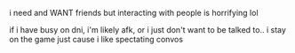 i need and WANT friends but interacting with people is horrifying lol

if i have busy on dni, i'm likely afk, or i just don't want to be talked to.. i stay on the game just cause i like spectating convos 
